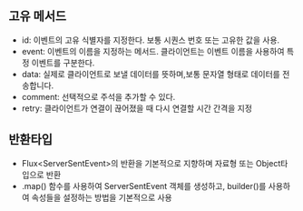 ## 고유 메서드
- id: 이벤트의 고유 식별자를 지정한다. 보통 시퀀스 번호 또는 고유한 값을 사용.
- event: 이벤트의 이름을 지정하는 메서드. 클라이언트는 이벤트 이름을 사용하여 특정 이벤트를 구분한다.
- data: 실제로 클라이언트로 보낼 데이터를 뜻하며,보통 문자열 형태로 데이터를 전송합니다.
- comment: 선택적으로 주석을 추가할 수 있다.
- retry: 클라이언트가 연결이 끊어졌을 때 다시 연결할 시간 간격을 지정

## 반환타입

- Flux<ServerSentEvent<T>>의 반환을 기본적으로 지향하며 자료형 또는 Object타입으로 반환
- .map() 함수를 사용하여 ServerSentEvent 객체를 생성하고, builder()를 사용하여 속성들을 설정하는 방법을 기본적으로 사용